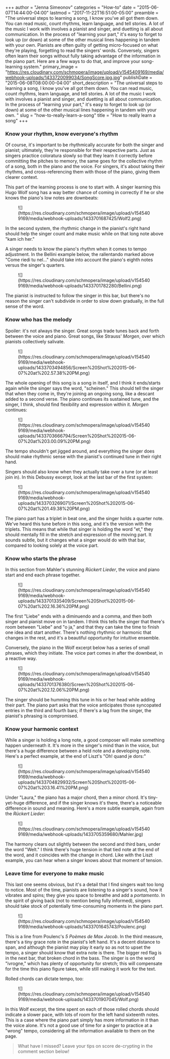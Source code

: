 +++
author = "Jenna Simeonov"
categories = "How-to"
date = "2015-06-07T14:44:00-04:00"
lastmod = "2017-11-22T16:51:00-05:00"
preamble = "The universal steps to learning a song, I know you've all got them down. You can read music, count rhythms, learn language, and tell stories. A lot of the music I work with involves a pianist and singer, and duetting is all about communication. In the process of \"learning your part,\" it's easy to forget to look up (or down) at some of the other musical lines happening in tandem with your own. Pianists are often guilty of getting micro-focused on what they're playing, forgetting to read the singers' words. Conversely, singers often learn their songs without fully taking advantage of the information in the piano part. Here are a few ways to do that, and improve your song-learning system."
primary_image = "https://res.cloudinary.com/schmopera/image/upload/v1545409169/media/webhook-uploads/1433720099034/SongScore.jpg.jpg"
publishDate = "2015-06-08T08:00:00-04:00"
short_description = "The universal steps to learning a song, I know you&#039;ve all got them down. You can read music, count rhythms, learn language, and tell stories. A lot of the music I work with involves a pianist and singer, and duetting is all about communication. In the process of &quot;learning your part,&quot; it&#039;s easy to forget to look up (or down) at some of the other musical lines happening in tandem with your own. "
slug = "how-to-really-learn-a-song"
title = "How to really learn a song"
+++

### Know your rhythm, know everyone's rhythm

Of course, it's important to be rhythmically accurate for both the singer and pianist; ultimately, they're responsible for their respective parts. Just as singers practice coloratura slowly so that they learn it correctly before committing the pitches to memory, the same goes for the collective rhythm of a song, both in the piano and the voice. For singers, it's about taking their rhythms, and cross-referencing them with those of the piano, giving them clearer context.

This part of the learning process is one to start with. A singer learning this Hugo Wolf song has a way better chance of coming in correctly if he or she knows the piano's low notes are downbeats:

<figure data-type="image">
![](https://res.cloudinary.com/schmopera/image/upload/v1545409169/media/webhook-uploads/1433701687425/Wolf2.png)
</figure>

In the second system, the rhythmic change in the pianist's right hand should help the singer count and make music while on that long note above "kam ich her."

A singer needs to know the piano's rhythm when it comes to tempo adjustment. In the Bellini example below, the rallentando marked above "Come riedi tu nel..." should take into account the piano's eighth notes versus the singer's quarters.

<figure data-type="image">
![](https://res.cloudinary.com/schmopera/image/upload/v1545409169/media/webhook-uploads/1433701782280/Bellini.png)
</figure>

The pianist is instructed to follow the singer in this bar, but there's no reason the singer can't subdivide in order to slow down gradually, in the full sense of the word.

### Know who has the melody

Spoiler: it's not always the singer. Great songs trade tunes back and forth between the voice and piano. Great songs, like Strauss' *Morgen*, over which pianists collectively salivate. 

<figure data-type="image">
![](https://res.cloudinary.com/schmopera/image/upload/v1545409169/media/webhook-uploads/1433703494856/Screen%20Shot%202015-06-07%20at%202.57.38%20PM.png)
</figure>

The whole opening of this song is a song in itself, and I think it ends/starts again while the singer says the word, "scheinen." This should tell the singer that when they come in, they're joining an ongoing song, like a descant added to a second verse. The piano continues its sustained tune, and the singer, I think, should find flexibility and expression within it. *Morgen* continues:

<figure data-type="image">
![](https://res.cloudinary.com/schmopera/image/upload/v1545409169/media/webhook-uploads/1433703666794/Screen%20Shot%202015-06-07%20at%203.00.09%20PM.png)
</figure>

The tempo shouldn't get jigged around, and everything the singer does should make rhythmic sense with the pianist's continued tune in their right hand.

Singers should also know when they actually take over a tune (or at least join in). In this Debussy excerpt, look at the last bar of the first system:

<figure data-type="image">
![](https://res.cloudinary.com/schmopera/image/upload/v1545409169/media/webhook-uploads/1433703269071/Screen%20Shot%202015-06-07%20at%201.49.38%20PM.png)
</figure>

The piano part has a triplet in beat one, and the singer holds a quarter note. We've heard this tune before in this song, and it's the version with the triplets. This means that while that singer is holding the word "et," they should mentally fill in the stretch and expression of the moving part. It sounds subtle, but it changes what a singer would do with that bar, compared to looking solely at the voice part.

### Know who starts the phrase

In this section from Mahler's stunning *Rückert Lieder*, the voice and piano start and end each phrase together. 

<figure data-type="image">
![](https://res.cloudinary.com/schmopera/image/upload/v1545409169/media/webhook-uploads/1433701335409/Screen%20Shot%202015-06-07%20at%202.16.36%20PM.png)
</figure>

The first "Liebe" ends with a diminuendo and a comma, and then both singer and pianist move on in tandem. I think this tells the singer that there's room between "Liebe" and "o ja," and that they can take the time to finish one idea and start another. There's nothing rhythmic or harmonic that changes in the rest, and it's a beautiful opportunity for intuitive ensemble.

Conversely, the piano in the Wolf excerpt below has a series of small phrases, which they initiate. The voice part comes in after the downbeat, in a reactive way. 

<figure data-type="image">
![](https://res.cloudinary.com/schmopera/image/upload/v1545409169/media/webhook-uploads/1433701376380/Screen%20Shot%202015-06-07%20at%202.12.06%20PM.png)
</figure>

The singer should be humming this tune in his or her head while adding their part. The piano part asks that the voice anticipates those syncopated entries in the third and fourth bars; if there's a lag from the singer, the pianist's phrasing is compromised.

### Know your harmonic context

While a singer is holding a long note, a good composer will make something happen underneath it. It's more in the singer's mind than in the voice, but there's a huge difference between a held note and a developing note. Here's a perfect example, at the end of Liszt's "Oh! quand je dors:"

<figure data-type="image">
![](https://res.cloudinary.com/schmopera/image/upload/v1545409169/media/webhook-uploads/1433704829932/Screen%20Shot%202015-06-07%20at%203.16.41%20PM.png)
</figure>

Under "Laura," the piano has a major chord, then a minor chord. It's tiny-yet-huge difference, and if the singer knows it's there, there's a noticeable difference in sound and meaning. Here's a more subtle example, again from the *Rückert Lieder*:

<figure data-type="image">
![](https://res.cloudinary.com/schmopera/image/upload/v1545409169/media/webhook-uploads/1433705359680/Mahler.jpg)
</figure>

The harmony clears out slightly between the second and third bars, under the word "Welt." I think there's huge tension in that tied note at the end of the word, and it coincides with the change in chord. Like with the Liszt example, you can hear when a singer knows about that moment of tension.

### Leave time for everyone to make music

This last one seems obvious, but it's a detail that I find singers wait too long to notice. Most of the time, pianists are listening to a singer's sound, how it vibrates and spins; they give you space to breathe and add a *portamento*. In the spirit of giving back (not to mention being fully informed), singers should take stock of potentially time-consuming moments in the piano part. 

<figure data-type="image">
![](https://res.cloudinary.com/schmopera/image/upload/v1545409169/media/webhook-uploads/1433701645743/Poulenc.png)
</figure>

This is a line from Poulenc's *5 Poèmes de Max Jacob*. In the third measure, there's a tiny grace note in the pianist's left hand. It's a decent distance to span, and although the pianist may play it early so as not to upset the tempo, a singer should know that extra note is there. The bigger red flag is in the next bar, that broken chord in the bass. The singer is on the word "ivrogne," which has plenty of opportunity for stretch; this will compensate for the time this piano figure takes, while still making it work for the text.

Rolled chords can dictate tempo, too:

<figure data-type="image">
![](https://res.cloudinary.com/schmopera/image/upload/v1545409169/media/webhook-uploads/1433701907045/Wolf.png)
</figure>

In this Wolf excerpt, the time spent on each of those rolled chords should indicate a slower pace, with lots of room for the left hand sixteenth notes. This is a case where the piano part simply has more information in it than the voice alone. It's not a good use of time for a singer to practice at a "wrong" tempo, considering all the information available to them on the page.

> What have I missed? Leave your tips on score de-crypting in the comment section below!
